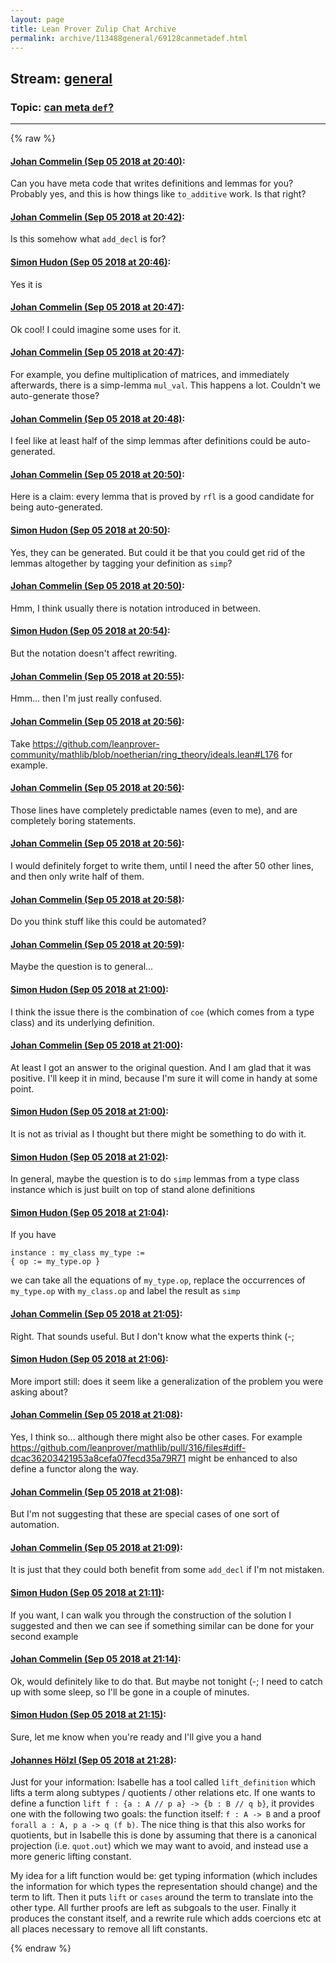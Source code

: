 ```yaml
---
layout: page
title: Lean Prover Zulip Chat Archive 
permalink: archive/113488general/69128canmetadef.html
---
```


## Stream: [general](index.html)
### Topic: [can meta `def`?](69128canmetadef.html)

---


{% raw %}
#### [ Johan Commelin (Sep 05 2018 at 20:40)](https://leanprover.zulipchat.com/#narrow/stream/113488-general/topic/can%20meta%20%60def%60%3F/near/133394258):
Can you have meta code that writes definitions and lemmas for you? Probably yes, and this is how things like `to_additive` work. Is that right?

#### [ Johan Commelin (Sep 05 2018 at 20:42)](https://leanprover.zulipchat.com/#narrow/stream/113488-general/topic/can%20meta%20%60def%60%3F/near/133394409):
Is this somehow what `add_decl` is for?

#### [ Simon Hudon (Sep 05 2018 at 20:46)](https://leanprover.zulipchat.com/#narrow/stream/113488-general/topic/can%20meta%20%60def%60%3F/near/133394637):
Yes it is

#### [ Johan Commelin (Sep 05 2018 at 20:47)](https://leanprover.zulipchat.com/#narrow/stream/113488-general/topic/can%20meta%20%60def%60%3F/near/133394664):
Ok cool! I could imagine some uses for it.

#### [ Johan Commelin (Sep 05 2018 at 20:47)](https://leanprover.zulipchat.com/#narrow/stream/113488-general/topic/can%20meta%20%60def%60%3F/near/133394687):
For example, you define multiplication of matrices, and immediately afterwards, there is a simp-lemma `mul_val`. This happens a lot. Couldn't we auto-generate those?

#### [ Johan Commelin (Sep 05 2018 at 20:48)](https://leanprover.zulipchat.com/#narrow/stream/113488-general/topic/can%20meta%20%60def%60%3F/near/133394756):
I feel like at least half of the simp lemmas after definitions could be auto-generated.

#### [ Johan Commelin (Sep 05 2018 at 20:50)](https://leanprover.zulipchat.com/#narrow/stream/113488-general/topic/can%20meta%20%60def%60%3F/near/133394817):
Here is a claim: every lemma that is proved by `rfl` is a good candidate for being auto-generated.

#### [ Simon Hudon (Sep 05 2018 at 20:50)](https://leanprover.zulipchat.com/#narrow/stream/113488-general/topic/can%20meta%20%60def%60%3F/near/133394857):
Yes, they can be generated. But could it be that you could get rid of the lemmas altogether by tagging your definition as `simp`?

#### [ Johan Commelin (Sep 05 2018 at 20:50)](https://leanprover.zulipchat.com/#narrow/stream/113488-general/topic/can%20meta%20%60def%60%3F/near/133394898):
Hmm, I think usually there is notation introduced in between.

#### [ Simon Hudon (Sep 05 2018 at 20:54)](https://leanprover.zulipchat.com/#narrow/stream/113488-general/topic/can%20meta%20%60def%60%3F/near/133395156):
But the notation doesn't affect rewriting.

#### [ Johan Commelin (Sep 05 2018 at 20:55)](https://leanprover.zulipchat.com/#narrow/stream/113488-general/topic/can%20meta%20%60def%60%3F/near/133395204):
Hmm... then I'm just really confused.

#### [ Johan Commelin (Sep 05 2018 at 20:56)](https://leanprover.zulipchat.com/#narrow/stream/113488-general/topic/can%20meta%20%60def%60%3F/near/133395224):
Take https://github.com/leanprover-community/mathlib/blob/noetherian/ring_theory/ideals.lean#L176 for example.

#### [ Johan Commelin (Sep 05 2018 at 20:56)](https://leanprover.zulipchat.com/#narrow/stream/113488-general/topic/can%20meta%20%60def%60%3F/near/133395268):
Those lines have completely predictable names (even to me), and are completely boring statements.

#### [ Johan Commelin (Sep 05 2018 at 20:56)](https://leanprover.zulipchat.com/#narrow/stream/113488-general/topic/can%20meta%20%60def%60%3F/near/133395286):
I would definitely forget to write them, until I need the after 50 other lines, and then only write half of them.

#### [ Johan Commelin (Sep 05 2018 at 20:58)](https://leanprover.zulipchat.com/#narrow/stream/113488-general/topic/can%20meta%20%60def%60%3F/near/133395396):
Do you think stuff like this could be automated?

#### [ Johan Commelin (Sep 05 2018 at 20:59)](https://leanprover.zulipchat.com/#narrow/stream/113488-general/topic/can%20meta%20%60def%60%3F/near/133395464):
Maybe the question is to general...

#### [ Simon Hudon (Sep 05 2018 at 21:00)](https://leanprover.zulipchat.com/#narrow/stream/113488-general/topic/can%20meta%20%60def%60%3F/near/133395514):
I think the issue there is the combination of `coe` (which comes from a type class) and its underlying definition.

#### [ Johan Commelin (Sep 05 2018 at 21:00)](https://leanprover.zulipchat.com/#narrow/stream/113488-general/topic/can%20meta%20%60def%60%3F/near/133395533):
At least I got an answer to the original question. And I am glad that it was positive. I'll keep it in mind, because I'm sure it will come in handy at some point.

#### [ Simon Hudon (Sep 05 2018 at 21:00)](https://leanprover.zulipchat.com/#narrow/stream/113488-general/topic/can%20meta%20%60def%60%3F/near/133395540):
It is not as trivial as I thought but there might be something to do with it.

#### [ Simon Hudon (Sep 05 2018 at 21:02)](https://leanprover.zulipchat.com/#narrow/stream/113488-general/topic/can%20meta%20%60def%60%3F/near/133395641):
In general, maybe the question is to do `simp` lemmas from a type class instance which is just built on top of stand alone definitions

#### [ Simon Hudon (Sep 05 2018 at 21:04)](https://leanprover.zulipchat.com/#narrow/stream/113488-general/topic/can%20meta%20%60def%60%3F/near/133395779):
If you have 

```lean
instance : my_class my_type :=
{ op := my_type.op }
```

we can take all the equations of `my_type.op`, replace the occurrences of `my_type.op` with `my_class.op` and label the result as `simp`

#### [ Johan Commelin (Sep 05 2018 at 21:05)](https://leanprover.zulipchat.com/#narrow/stream/113488-general/topic/can%20meta%20%60def%60%3F/near/133395833):
Right. That sounds useful. But I don't know what the experts think (-;

#### [ Simon Hudon (Sep 05 2018 at 21:06)](https://leanprover.zulipchat.com/#narrow/stream/113488-general/topic/can%20meta%20%60def%60%3F/near/133395896):
More import still: does it seem like a generalization of the problem you were asking about?

#### [ Johan Commelin (Sep 05 2018 at 21:08)](https://leanprover.zulipchat.com/#narrow/stream/113488-general/topic/can%20meta%20%60def%60%3F/near/133396014):
Yes, I think so... although there might also be other cases. For example https://github.com/leanprover/mathlib/pull/316/files#diff-dcac36203421953a8cefa07fecd35a79R71 might be enhanced to also define a functor along the way.

#### [ Johan Commelin (Sep 05 2018 at 21:08)](https://leanprover.zulipchat.com/#narrow/stream/113488-general/topic/can%20meta%20%60def%60%3F/near/133396029):
But I'm not suggesting that these are special cases of one sort of automation.

#### [ Johan Commelin (Sep 05 2018 at 21:09)](https://leanprover.zulipchat.com/#narrow/stream/113488-general/topic/can%20meta%20%60def%60%3F/near/133396047):
It is just that they could both benefit from some `add_decl` if I'm not mistaken.

#### [ Simon Hudon (Sep 05 2018 at 21:11)](https://leanprover.zulipchat.com/#narrow/stream/113488-general/topic/can%20meta%20%60def%60%3F/near/133396183):
If you want, I can walk you through the construction of the solution I suggested and then we can see if something similar can be done for your second example

#### [ Johan Commelin (Sep 05 2018 at 21:14)](https://leanprover.zulipchat.com/#narrow/stream/113488-general/topic/can%20meta%20%60def%60%3F/near/133396356):
Ok, would definitely like to do that. But maybe not tonight (-; I need to catch up with some sleep, so I'll be gone in a couple of minutes.

#### [ Simon Hudon (Sep 05 2018 at 21:15)](https://leanprover.zulipchat.com/#narrow/stream/113488-general/topic/can%20meta%20%60def%60%3F/near/133396393):
Sure, let me know when you're ready and I'll give you a hand

#### [ Johannes Hölzl (Sep 05 2018 at 21:28)](https://leanprover.zulipchat.com/#narrow/stream/113488-general/topic/can%20meta%20%60def%60%3F/near/133397167):
Just for your information: Isabelle has a tool called `lift_definition` which lifts a term along subtypes / quotients / other relations etc.
If one wants to define a function `lift f : {a : A // p a} -> {b : B // q b}`, it provides one with the following two goals:
the function itself: `f : A -> B` and a proof `forall a : A, p a -> q (f b)`. The nice thing is that this also works for quotients, but in Isabelle this is done by assuming that there is a canonical projection (i.e. `quot.out`) which we may want to avoid, and instead use a more generic lifting constant.

My idea for a lift function would be: get typing information (which includes the information for which types the representation should change) and the term to lift. Then it puts `lift` or `cases` around the term to translate into the other type. All further proofs are left as subgoals to the user. Finally it produces the constant itself, and a rewrite rule which adds coercions etc at all places necessary to remove all lift constants.


{% endraw %}
